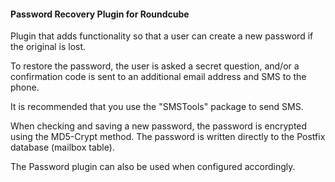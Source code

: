 #### Password Recovery Plugin for Roundcube

Plugin that adds functionality so that a user can 
create a new password if the original is lost.

To restore the password, the user is asked a secret question, 
and/or a confirmation code is sent to an additional email address 
and SMS to the phone.

It is recommended that you use the "SMSTools" package to send SMS.

When checking and saving a new password, 
the password is encrypted using the MD5-Crypt method. 
The password is written directly to the Postfix database (mailbox table).

The Password plugin can also be used when configured accordingly.
